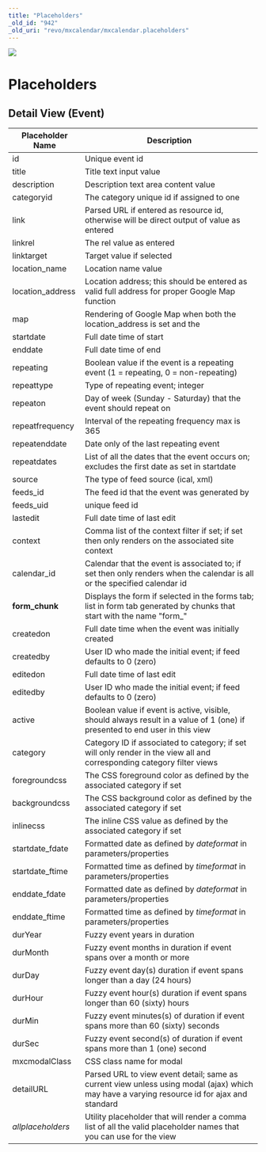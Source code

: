 ```yaml
---
title: "Placeholders"
_old_id: "942"
_old_uri: "revo/mxcalendar/mxcalendar.placeholders"
---
```


![](/download/attachments/42926249/mxcalendar.png?version=1&modificationDate=1352805315000)

# Placeholders

## Detail View (Event)

| Placeholder Name  | Description                                                                                                                                |
| ----------------- | ------------------------------------------------------------------------------------------------------------------------------------------ |
| id                | Unique event id                                                                                                                            |
| title             | Title text input value                                                                                                                     |
| description       | Description text area content value                                                                                                        |
| categoryid        | The category unique id if assigned to one                                                                                                  |
| link              | Parsed URL if entered as resource id, otherwise will be direct output of value as entered                                                  |
| linkrel           | The rel value as entered                                                                                                                   |
| linktarget        | Target value if selected                                                                                                                   |
| location\_name    | Location name value                                                                                                                        |
| location\_address | Location address; this should be entered as valid full address for proper Google Map function                                              |
| map               | Rendering of Google Map when both the location\_address is set and the                                                                     |
| startdate         | Full date time of start                                                                                                                    |
| enddate           | Full date time of end                                                                                                                      |
| repeating         | Boolean value if the event is a repeating event (1 = repeating, 0 = non-repeating)                                                         |
| repeattype        | Type of repeating event; integer                                                                                                           |
| repeaton          | Day of week (Sunday - Saturday) that the event should repeat on                                                                            |
| repeatfrequency   | Interval of the repeating frequency max is 365                                                                                             |
| repeatenddate     | Date only of the last repeating event                                                                                                      |
| repeatdates       | List of all the dates that the event occurs on; excludes the first date as set in startdate                                                |
| source            | The type of feed source (ical, xml)                                                                                                        |
| feeds\_id         | The feed id that the event was generated by                                                                                                |
| feeds\_uid        | unique feed id                                                                                                                             |
| lastedit          | Full date time of last edit                                                                                                                |
| context           | Comma list of the context filter if set; if set then only renders on the associated site context                                           |
| calendar\_id      | Calendar that the event is associated to; if set then only renders when the calendar is all or the specified calendar id                   |
| **form\_chunk**   | Displays the form if selected in the forms tab; list in form tab generated by chunks that start with the name "form\_"                     |
| createdon         | Full date time when the event was initially created                                                                                        |
| createdby         | User ID who made the initial event; if feed defaults to 0 (zero)                                                                           |
| editedon          | Full date time of last edit                                                                                                                |
| editedby          | User ID who made the initial event; if feed defaults to 0 (zero)                                                                           |
| active            | Boolean value if event is active, visible, should always result in a value of 1 (one) if presented to end user in this view                |
| category          | Category ID if associated to category; if set will only render in the view all and corresponding category filter views                     |
| foregroundcss     | The CSS foreground color as defined by the associated category if set                                                                      |
| backgroundcss     | The CSS background color as defined by the associated category if set                                                                      |
| inlinecss         | The inline CSS value as defined by the associated category if set                                                                          |
| startdate\_fdate  | Formatted date as defined by _dateformat_ in parameters/properties                                                                         |
| startdate\_ftime  | Formatted time as defined by _timeformat_ in parameters/properties                                                                         |
| enddate\_fdate    | Formatted date as defined by _dateformat_ in parameters/properties                                                                         |
| enddate\_ftime    | Formatted time as defined by _timeformat_ in parameters/properties                                                                         |
| durYear           | Fuzzy event years in duration                                                                                                              |
| durMonth          | Fuzzy event months in duration if event spans over a month or more                                                                         |
| durDay            | Fuzzy event day(s) duration if event spans longer than a day (24 hours)                                                                    |
| durHour           | Fuzzy event hour(s) duration if event spans longer than 60 (sixty) hours                                                                   |
| durMin            | Fuzzy event minutes(s) of duration if event spans more than 60 (sixty) seconds                                                             |
| durSec            | Fuzzy event second(s) of duration if event spans more than 1 (one) second                                                                  |
| mxcmodalClass     | CSS class name for modal                                                                                                                   |
| detailURL         | Parsed URL to view event detail; same as current view unless using modal (ajax) which may have a varying resource id for ajax and standard |
| _allplaceholders_ | Utility placeholder that will render a comma list of all the valid placeholder names that you can use for the view                         |